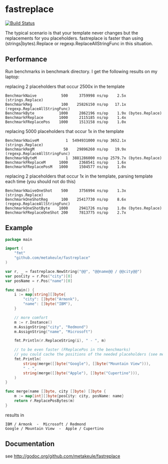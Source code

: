fastreplace
===========

[![Build Status](https://secure.travis-ci.org/metakeule/fastreplace.png)](http://travis-ci.org/metakeule/fastreplace)

The typical scenario is that your template never changes but the replacements for you placeholders. fastreplace
is faster than using (strings|bytes).Replace or regexp.ReplaceAllStringFunc in this situation.

Performance
-----------

Run benchmarks in benchmark directory.
I get the following results on my laptop:

replacing 2 placeholders that occur 2500x in the template

	BenchmarkNaive	         500	 3759998 ns/op    2.5x (strings.Replace)
	BenchmarkReg	         100	25826150 ns/op   17.1x (regexp.ReplaceAllStringFunc)
	BenchmarkByte	        1000	 2862196 ns/op    1.9x (bytes.Replace)
	BenchmarkFReplace	    1000	 2115185 ns/op    1.4x
	BenchmarkFReplacePos	1000	 1513158 ns/op    1.0x

replacing 5000 placeholders that occur 1x in the template

	BenchmarkNaiveM	           1  5494931000 ns/op 3652.1x (strings.Replace)
	BenchmarkRegM	          50	29896260 ns/op	 19.9x (regexp.ReplaceAllStringFunc)
	BenchmarkByteM	           1  3881286000 ns/op 2579.7x (bytes.Replace)
	BenchmarkFReplaceM	    1000     2368541 ns/op	  1.6x
	BenchmarkFReplacePosM	1000	 1504577 ns/op	  1.0x

replacing 2 placeholders that occur 1x in the template, parsing template each time (you should not do this)

	BenchmarkNaiveOneShot	 500	 3756994 ns/op	  1.3x (strings.Replace)
	BenchmarkOneShotReg	     100    25417730 ns/op	  8.6x (regexp.ReplaceAllStringFunc)
	BenchmarkOneShotByte    1000	 2941726 ns/op	  1.0x (bytes.Replace)
	BenchmarkFReplaceOneShot 200	 7813775 ns/op	  2.7x


Example
-------

```go
package main

import (
	"fmt"
	"github.com/metakeule/fastreplace"
)

var r, _ = fastreplace.NewString("@@", "@@name@@ / @@city@@")
var posCity = r.Pos("city")[0]
var posName = r.Pos("name")[0]

func main() {
	i := map[string][]byte{
		"city": []byte("Armonk"),
		"name": []byte("IBM"),
	}

	// more comfort
	m := r.Instance()
	m.AssignString("city", "Redmond")
	m.AssignString("name", "Microsoft")

	fmt.Println(r.ReplaceString(i), " - ", m)

	// to be even faster (FReplacePos in the benchmarks)
	// you could cache the positions of the needed placeholders (see merg func below)
	fmt.Println(
		string(merge([]byte("Google"), []byte("Mountain View"))),
		" - ",
		string(merge([]byte("Apple"), []byte("Cupertino"))),
	)
}

func merge(name []byte, city []byte) []byte {
	m := map[int][]byte{posCity: city, posName: name}
	return r.ReplacePosBytes(m)
}
```

results in

```
IBM / Armonk  -  Microsoft / Redmond
Google / Mountain View  -  Apple / Cupertino
```



Documentation
-------------

see http://godoc.org/github.com/metakeule/fastreplace
